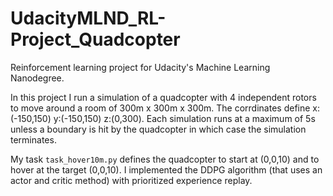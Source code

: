 # UdacityMLND_RL-Project_Quadcopter
Reinforcement learning project for Udacity's Machine Learning Nanodegree.

In this project I run a simulation of a quadcopter with 4 independent rotors to move around a room of 300m x 300m x 300m. The corrdinates define x:(-150,150) y:(-150,150) z:(0,300). Each simulation runs at a maximum of 5s unless a boundary is hit by the quadcopter in which case the simulation terminates.

My task `task_hover10m.py` defines the quadcopter to start at (0,0,10) and to hover at the target (0,0,10). I implemented the DDPG algorithm (that uses an actor and critic method) with prioritized experience replay.
